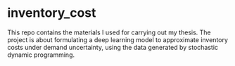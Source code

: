 # inventory_cost
This repo contains the materials I used for carrying out my thesis. The project is about formulating a deep learning model to approximate inventory costs under demand uncertainty, using the data generated by stochastic dynamic programming.
